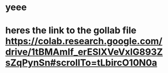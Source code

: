 # yeee
# heres the link to the gollab file https://colab.research.google.com/drive/1tBMAmIf_erESlXVeVxlG893ZsZqPynSn#scrollTo=tLbircO10N0a
